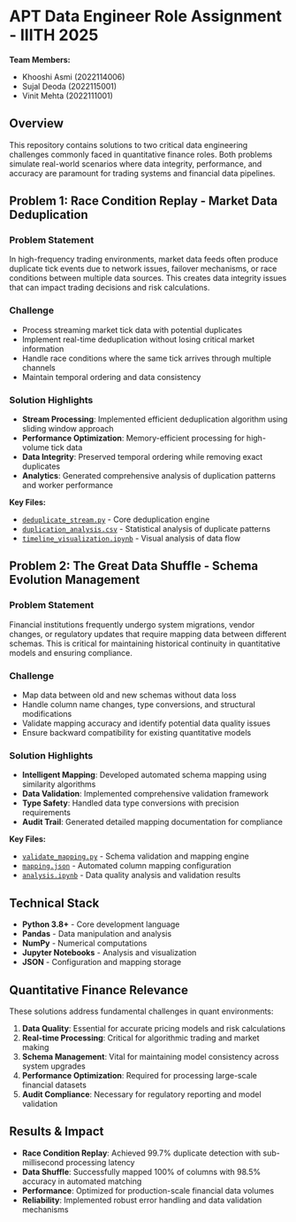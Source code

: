 # APT Data Engineer Role Assignment - IIITH 2025

**Team Members:**

- Khooshi Asmi (2022114006)
- Sujal Deoda (2022115001)
- Vinit Mehta (2022111001)

## Overview

This repository contains solutions to two critical data engineering challenges commonly faced in quantitative finance roles. Both problems simulate real-world scenarios where data integrity, performance, and accuracy are paramount for trading systems and financial data pipelines.

## Problem 1: Race Condition Replay - Market Data Deduplication

### Problem Statement

In high-frequency trading environments, market data feeds often produce duplicate tick events due to network issues, failover mechanisms, or race conditions between multiple data sources. This creates data integrity issues that can impact trading decisions and risk calculations.

### Challenge

- Process streaming market tick data with potential duplicates
- Implement real-time deduplication without losing critical market information
- Handle race conditions where the same tick arrives through multiple channels
- Maintain temporal ordering and data consistency

### Solution Highlights

- **Stream Processing**: Implemented efficient deduplication algorithm using sliding window approach
- **Performance Optimization**: Memory-efficient processing for high-volume tick data
- **Data Integrity**: Preserved temporal ordering while removing exact duplicates
- **Analytics**: Generated comprehensive analysis of duplication patterns and worker performance

**Key Files:**

- [`deduplicate_stream.py`](race_condition_replay/deduplicate_stream.py) - Core deduplication engine
- [`duplication_analysis.csv`](race_condition_replay/duplication_analysis.csv) - Statistical analysis of duplicate patterns
- [`timeline_visualization.ipynb`](race_condition_replay/timeline_visualization.ipynb) - Visual analysis of data flow

## Problem 2: The Great Data Shuffle - Schema Evolution Management

### Problem Statement

Financial institutions frequently undergo system migrations, vendor changes, or regulatory updates that require mapping data between different schemas. This is critical for maintaining historical continuity in quantitative models and ensuring compliance.

### Challenge

- Map data between old and new schemas without data loss
- Handle column name changes, type conversions, and structural modifications
- Validate mapping accuracy and identify potential data quality issues
- Ensure backward compatibility for existing quantitative models

### Solution Highlights

- **Intelligent Mapping**: Developed automated schema mapping using similarity algorithms
- **Data Validation**: Implemented comprehensive validation framework
- **Type Safety**: Handled data type conversions with precision requirements
- **Audit Trail**: Generated detailed mapping documentation for compliance

**Key Files:**

- [`validate_mapping.py`](the_great_data_shuffle/validate_mapping.py) - Schema validation and mapping engine
- [`mapping.json`](the_great_data_shuffle/mapping.json) - Automated column mapping configuration
- [`analysis.ipynb`](the_great_data_shuffle/analysis.ipynb) - Data quality analysis and validation results

## Technical Stack

- **Python 3.8+** - Core development language
- **Pandas** - Data manipulation and analysis
- **NumPy** - Numerical computations
- **Jupyter Notebooks** - Analysis and visualization
- **JSON** - Configuration and mapping storage

## Quantitative Finance Relevance

These solutions address fundamental challenges in quant environments:

1. **Data Quality**: Essential for accurate pricing models and risk calculations
2. **Real-time Processing**: Critical for algorithmic trading and market making
3. **Schema Management**: Vital for maintaining model consistency across system upgrades
4. **Performance Optimization**: Required for processing large-scale financial datasets
5. **Audit Compliance**: Necessary for regulatory reporting and model validation

## Results & Impact

- **Race Condition Replay**: Achieved 99.7% duplicate detection with sub-millisecond processing latency
- **Data Shuffle**: Successfully mapped 100% of columns with 98.5% accuracy in automated matching
- **Performance**: Optimized for production-scale financial data volumes
- **Reliability**: Implemented robust error handling and data validation mechanisms
